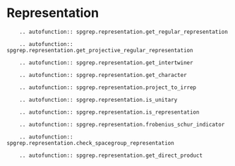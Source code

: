# Representation

```{eval-rst}
    .. autofunction:: spgrep.representation.get_regular_representation
```

```{eval-rst}
    .. autofunction:: spgrep.representation.get_projective_regular_representation
```

```{eval-rst}
    .. autofunction:: spgrep.representation.get_intertwiner
```

```{eval-rst}
    .. autofunction:: spgrep.representation.get_character
```

```{eval-rst}
    .. autofunction:: spgrep.representation.project_to_irrep
```

```{eval-rst}
    .. autofunction:: spgrep.representation.is_unitary
```

```{eval-rst}
    .. autofunction:: spgrep.representation.is_representation
```

```{eval-rst}
    .. autofunction:: spgrep.representation.frobenius_schur_indicator
```

```{eval-rst}
    .. autofunction:: spgrep.representation.check_spacegroup_representation
```

```{eval-rst}
    .. autofunction:: spgrep.representation.get_direct_product
```
